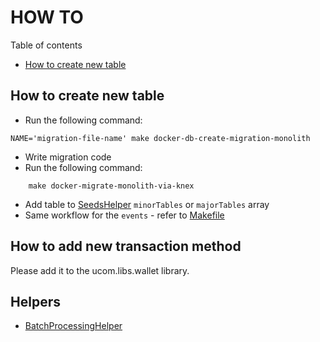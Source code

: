 # HOW TO

Table of contents
* [How to create new table](#how-to-create-new-table)

## How to create new table
* Run the following command:
```
NAME='migration-file-name' make docker-db-create-migration-monolith
```

* Write migration code
* Run the following command:
```
    make docker-migrate-monolith-via-knex
```
* Add table to [SeedsHelper](../test/integration/helpers/seeds-helper.ts) `minorTables` or `majorTables` array 
* Same workflow for the `events` - refer to [Makefile](../Makefile)

## How to add new transaction method

Please add it to the ucom.libs.wallet library.

## Helpers
* [BatchProcessingHelper](../lib/common/helper/batch-processing-helper.ts)
